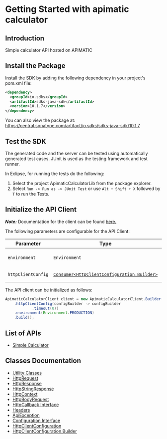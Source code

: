 
# Getting Started with apimatic calculator

## Introduction

Simple calculator API hosted on APIMATIC

## Install the Package

Install the SDK by adding the following dependency in your project's pom.xml file:

```xml
<dependency>
  <groupId>io.sdks</groupId>
  <artifactId>sdks-java-sdk</artifactId>
  <version>10.1.7</version>
</dependency>
```

You can also view the package at:
https://central.sonatype.com/artifact/io.sdks/sdks-java-sdk/10.1.7

## Test the SDK

The generated code and the server can be tested using automatically generated test cases.
JUnit is used as the testing framework and test runner.

In Eclipse, for running the tests do the following:

1. Select the project ApimaticCalculatorLib from the package explorer.
2. Select `Run -> Run as -> JUnit Test` or use `Alt + Shift + X` followed by `T` to run the Tests.

## Initialize the API Client

**_Note:_** Documentation for the client can be found [here.](https://www.github.com/Syed-Subtain/sdks-java-java-sdk/tree/10.1.7/doc/client.md)

The following parameters are configurable for the API Client:

| Parameter | Type | Description |
|  --- | --- | --- |
| `environment` | `Environment` | The API environment. <br> **Default: `Environment.PRODUCTION`** |
| `httpClientConfig` | [`Consumer<HttpClientConfiguration.Builder>`](https://www.github.com/Syed-Subtain/sdks-java-java-sdk/tree/10.1.7/doc/http-client-configuration-builder.md) | Set up Http Client Configuration instance. |

The API client can be initialized as follows:

```java
ApimaticCalculatorClient client = new ApimaticCalculatorClient.Builder()
    .httpClientConfig(configBuilder -> configBuilder
            .timeout(0))
    .environment(Environment.PRODUCTION)
    .build();
```

## List of APIs

* [Simple Calculator](https://www.github.com/Syed-Subtain/sdks-java-java-sdk/tree/10.1.7/doc/controllers/simple-calculator.md)

## Classes Documentation

* [Utility Classes](https://www.github.com/Syed-Subtain/sdks-java-java-sdk/tree/10.1.7/doc/utility-classes.md)
* [HttpRequest](https://www.github.com/Syed-Subtain/sdks-java-java-sdk/tree/10.1.7/doc/http-request.md)
* [HttpResponse](https://www.github.com/Syed-Subtain/sdks-java-java-sdk/tree/10.1.7/doc/http-response.md)
* [HttpStringResponse](https://www.github.com/Syed-Subtain/sdks-java-java-sdk/tree/10.1.7/doc/http-string-response.md)
* [HttpContext](https://www.github.com/Syed-Subtain/sdks-java-java-sdk/tree/10.1.7/doc/http-context.md)
* [HttpBodyRequest](https://www.github.com/Syed-Subtain/sdks-java-java-sdk/tree/10.1.7/doc/http-body-request.md)
* [HttpCallback Interface](https://www.github.com/Syed-Subtain/sdks-java-java-sdk/tree/10.1.7/doc/http-callback-interface.md)
* [Headers](https://www.github.com/Syed-Subtain/sdks-java-java-sdk/tree/10.1.7/doc/headers.md)
* [ApiException](https://www.github.com/Syed-Subtain/sdks-java-java-sdk/tree/10.1.7/doc/api-exception.md)
* [Configuration Interface](https://www.github.com/Syed-Subtain/sdks-java-java-sdk/tree/10.1.7/doc/configuration-interface.md)
* [HttpClientConfiguration](https://www.github.com/Syed-Subtain/sdks-java-java-sdk/tree/10.1.7/doc/http-client-configuration.md)
* [HttpClientConfiguration.Builder](https://www.github.com/Syed-Subtain/sdks-java-java-sdk/tree/10.1.7/doc/http-client-configuration-builder.md)

